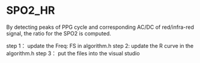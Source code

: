 # SPO2_HR
By detecting  peaks of PPG cycle and corresponding AC/DC of red/infra-red signal, the ratio for the SPO2 is computed.

step 1： update the Freq: FS in algorithm.h
step 2: update the R curve in the algorithm.h
step 3： put the files into the visual studio
